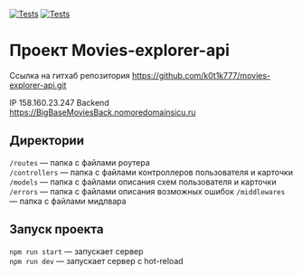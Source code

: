 [![Tests](../../actions/workflows/tests-13-sprint.yml/badge.svg)](../../actions/workflows/tests-13-sprint.yml) [![Tests](../../actions/workflows/tests-14-sprint.yml/badge.svg)](../../actions/workflows/tests-14-sprint.yml)
# Проект Movies-explorer-api

Ссылка на гитхаб репозитория https://github.com/k0t1k777/movies-explorer-api.git

IP 158.160.23.247
Backend https://BigBaseMoviesBack.nomoredomainsicu.ru

## Директории

`/routes` — папка с файлами роутера  
`/controllers` — папка с файлами контроллеров пользователя и карточки   
`/models` — папка с файлами описания схем пользователя и карточки
`/errors` — папка с файлами описания возможных ошибок
`/middlewares` — папка с файлами мидлвара

## Запуск проекта 

`npm run start` — запускает сервер   
`npm run dev` — запускает сервер с hot-reload
